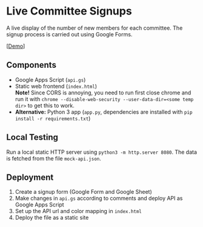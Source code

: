 # Live Committee Signups
A live display of the number of new members for each committee.
The signup process is carried out using Google Forms.

[[Demo](https://raw.githack.com/StudieverenigingSTORM/live-committee-signups/main/index.html)]

## Components
* Google Apps Script (`api.gs`)
* Static web frontend (`index.html`)  
**Note!** Since CORS is annoying, you need to run first close chrome and run it with `chrome --disable-web-security --user-data-dir=<some temp dir>` to get this to work.
* **Alternative:** Python 3 app (`app.py`, dependencies are installed with `pip install -r requirements.txt`)

## Local Testing  
Run a local static HTTP server using `python3 -m http.server 8080`.
The data is fetched from the file `mock-api.json`.

## Deployment
1. Create a signup form (Google Form and Google Sheet)
2. Make changes in `api.gs` according to comments and deploy API as Google Apps Script
3. Set up the API url and color mapping in `index.html`
4. Deploy the file as a static site 
